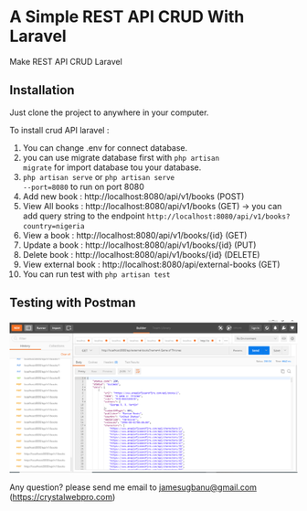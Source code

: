 # A Simple REST API CRUD With Laravel
Make REST API CRUD Laravel

## Installation

Just clone the project to anywhere in your computer.

To install crud API laravel :
1. You can change .env for connect database.
2. you can use migrate database first with <code>php artisan migrate</code> for import database tou your database.
3. <code>php artisan serve</code> or <code>php artisan serve --port=8080</code> to run on port 8080
4. Add new book : http://localhost:8080/api/v1/books (POST)
7. View All books : http://localhost:8080/api/v1/books (GET) -> you can add query string to the endpoint <code>http://localhost:8080/api/v1/books?country=nigeria</code>
8. View a book : http://localhost:8080/api/v1/books/{id} (GET)
9. Update a book : http://localhost:8080/api/v1/books/{id} (PUT)
10. Delete book : http://localhost:8080/api/v1/books/{id} (DELETE)
10. View external book : http://localhost:8080/api/external-books (GET)
12. You can run test with <code>php artisan test</code>

## Testing with Postman

![alt text](https://github.com/JamesUgbanu/book/blob/master/postman%20test.PNG)

Any question? please send me email to jamesugbanu@gmail.com (https://crystalwebpro.com)
